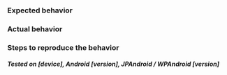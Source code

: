 ### Expected behavior


### Actual behavior


### Steps to reproduce the behavior


##### Tested on [device], Android [version], JPAndroid / WPAndroid [version]
